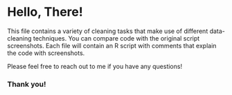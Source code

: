 <h1>Hello, There!</h1>

<p>This file contains a variety of cleaning tasks that make use of different data-cleaning techniques. 
You can compare code with the original script screenshots.
Each file will contain an R script with comments that explain the code with screenshots. 

Please feel free to reach out to me if you have any questions!</p>

<h3>Thank you!</h3>
